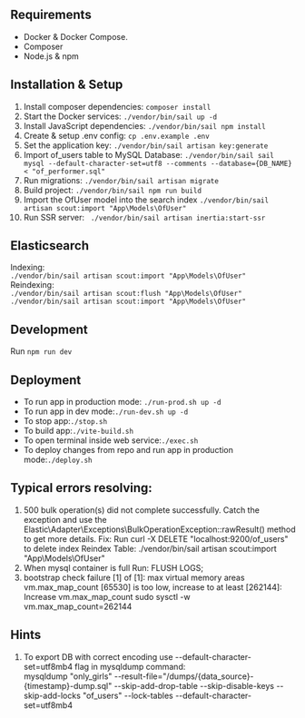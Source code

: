 
## Requirements

- Docker & Docker Compose.
- Composer
- Node.js & npm

## Installation & Setup
1. Install composer dependencies: ``` composer install ```
2. Start the Docker services: ``` ./vendor/bin/sail up -d ```
3. Install JavaScript dependencies: ``` ./vendor/bin/sail npm install ```
4. Create & setup .env config:  ``` cp .env.example .env ```
5. Set the application key:  ``` ./vendor/bin/sail artisan key:generate ```
6. Import of_users table to MySQL Database: ``` ./vendor/bin/sail sail mysql --default-character-set=utf8 --comments --database={DB_NAME}  < "of_performer.sql" ```
7. Run migrations: ``` ./vendor/bin/sail artisan migrate ```
8. Build project: ``` ./vendor/bin/sail npm run build ```
9. Import the OfUser model into the search index ``` ./vendor/bin/sail artisan scout:import "App\Models\OfUser" ```
10. Run SSR server: ``` ./vendor/bin/sail artisan inertia:start-ssr```

## Elasticsearch
Indexing:       
``` ./vendor/bin/sail artisan scout:import "App\Models\OfUser" ```        
Reindexing:     
``` ./vendor/bin/sail artisan scout:flush "App\Models\OfUser" ```       
``` ./vendor/bin/sail artisan scout:import "App\Models\OfUser" ```

## Development
Run ``` npm run dev ```

## Deployment
- To run app in production mode: ``` ./run-prod.sh up -d ```
- To run app in dev mode:``` ./run-dev.sh up -d ```
- To stop app:``` ./stop.sh ```
- To build app:``` ./vite-build.sh ```
- To open terminal inside web service:``` ./exec.sh ```
- To deploy changes from repo and run app in production mode:``` ./deploy.sh ```

## Typical errors resolving:
1. 500 bulk operation(s) did not complete successfully. Catch the exception and use the Elastic\Adapter\Exceptions\BulkOperationException::rawResult() method to get more details.
Fix: Run curl -X DELETE "localhost:9200/of_users" to delete index
Reindex Table: ./vendor/bin/sail artisan scout:import "App\Models\OfUser"
2. When mysql container is full Run: FLUSH LOGS;
3. bootstrap check failure [1] of [1]: max virtual memory areas vm.max_map_count [65530] is too low, increase to at least [262144]:
Increase vm.max_map_count sudo sysctl -w vm.max_map_count=262144
## Hints
1. To export DB with correct encoding use --default-character-set=utf8mb4 flag in mysqldump command:
    <br>  mysqldump "only_girls" --result-file="/dumps/{data_source}-{timestamp}-dump.sql" --skip-add-drop-table --skip-disable-keys --skip-add-locks "of_users" --lock-tables --default-character-set=utf8mb4
